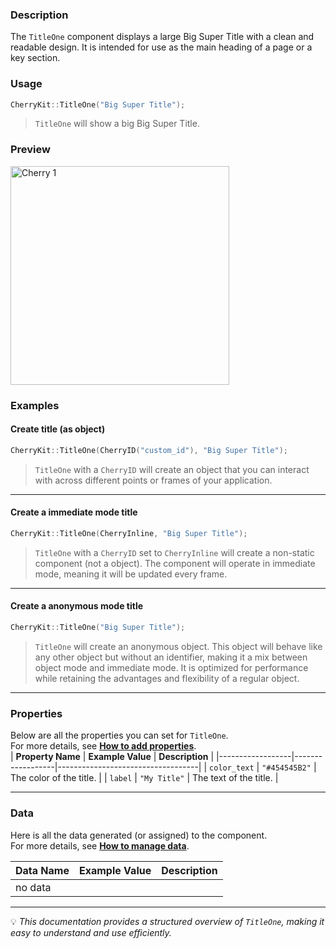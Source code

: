 ### Description  
The `TitleOne` component displays a large Big Super Title with a clean and readable design. It is intended for use as the main heading of a page or a key section.

### Usage  
```cpp
CherryKit::TitleOne("Big Super Title");
```
> `TitleOne` will show a big Big Super Title.  

### Preview
<img src="https://static.infinite.si/cherrydocs/1.3/all/imgs/components_references/buttons_button_h1.png" alt="Cherry 1" width="350">

### Examples 
#### Create title (as object)
```cpp
CherryKit::TitleOne(CherryID("custom_id"), "Big Super Title");
```
> `TitleOne` with a `CherryID` will create an object that you can interact with across different points or frames of your application.

---

#### Create a immediate mode title
```cpp
CherryKit::TitleOne(CherryInline, "Big Super Title");
```
> `TitleOne` with a `CherryID` set to `CherryInline` will create a non-static component (not a object). The component will operate in immediate mode, meaning it will be updated every frame.

---
#### Create a anonymous mode title
```cpp
CherryKit::TitleOne("Big Super Title");
```
> `TitleOne` will create an anonymous object. This object will behave like any other object but without an identifier, making it a mix between object mode and immediate mode. It is optimized for performance while retaining the advantages and flexibility of a regular object.

---
### Properties  
Below are all the properties you can set for `TitleOne`.  
For more details, see **[How to add properties]()**.  
| **Property Name** | **Example Value**  | **Description**                   |
|------------------|------------------|-----------------------------------|
| `color_text`       | `"#454545B2"`      | The color of the title. |
| `label`       | `"My Title"`      | The text of the title. |

---

### Data  
Here is all the data generated (or assigned) to the component.  
For more details, see **[How to manage data]()**.  

| **Data Name** | **Example Value**  | **Description**                   |
|------------------|------------------|-----------------------------------|
| no data |

---


💡 *This documentation provides a structured overview of `TitleOne`, making it easy to understand and use efficiently.*  
